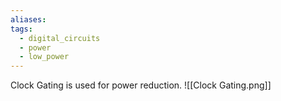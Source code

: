 ```yaml
---
aliases: 
tags:
  - digital_circuits
  - power
  - low_power
---
```

Clock Gating is used for power reduction.
![[Clock Gating.png]]